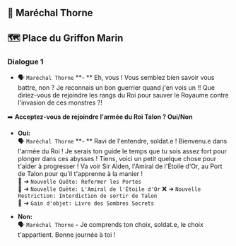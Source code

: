 ## 🏅 Maréchal Thorne

## 🗺️ Place du Griffon Marin

### Dialogue 1

- 🗣️ `Maréchal Thorne` **-
  ** Eh, vous ! Vous semblez bien savoir vous battre, non ? Je reconnais un bon guerrier quand j'en vois un !! Que
  diriez-vous de rejoindre les rangs du Roi pour sauver le Royaume contre l'invasion de ces monstres ?!

➡️ **Acceptez-vous de rejoindre l'armée du Roi Talon ? Oui/Non**

- **Oui:**\
  🗣️ `Maréchal Thorne` **-
  ** Ravi de l'entendre, soldat.e ! Bienvenu.e dans l'armée du Roi ! Je serais ton guide le temps que tu sois assez fort
  pour plonger dans ces abysses ! Tiens, voici un petit quelque chose pour t'aider à progresser ! Va voir Sir Alden,
  l'Amiral de l'Étoile d'Or, au Port de Talon pour qu'il t'apprenne à la manier !\
  📜 ➜ `Nouvelle Quête: Refermer les Portes`\
  📜 ➜ `Nouvelle Quête: L'Amiral de l'Étoile d'Or`
  ❌ ➜ `Nouvelle Restriction: Interdiction de sortir de Talon`\
  🎒 ➜ `Gain d'objet: Livre des Sombres Secrets`

- **Non:**\
  🗣️ `Maréchal Thorne` **-** Je comprends ton choix, soldat.e, le choix t'appartient. Bonne journée à toi !
